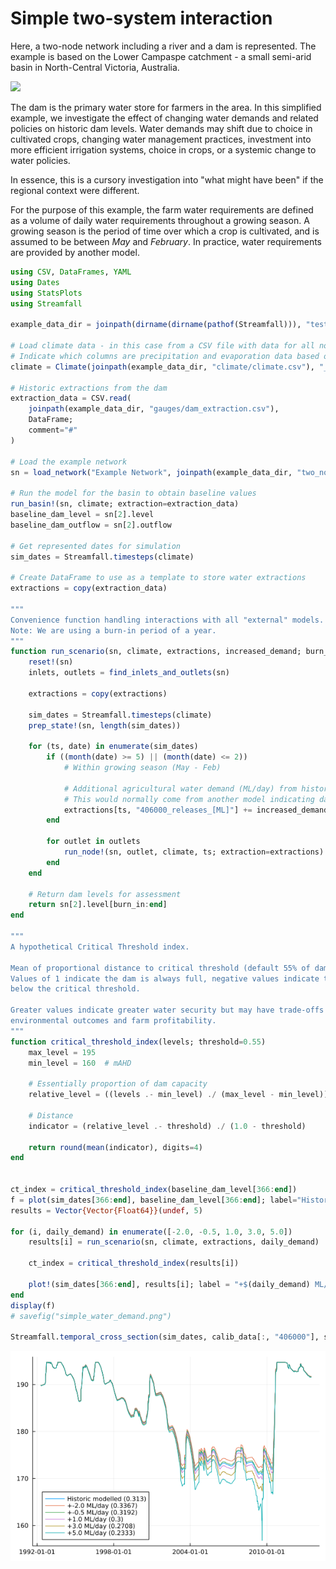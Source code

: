 # Simple two-system interaction

Here, a two-node network including a river and a dam is represented. The example is
based on the Lower Campaspe catchment - a small semi-arid basin in North-Central Victoria,
Australia.

![](../assets/two_node_network.svg)

The dam is the primary water store for farmers in the area. In this simplified example, we
investigate the effect of changing water demands and related policies on historic dam levels.
Water demands may shift due to choice in cultivated crops, changing water management
practices, investment into more efficient irrigation systems, choice in crops, or a
systemic change to water policies.

In essence, this is a cursory investigation into "what might have been" if the regional
context were different.

For the purpose of this example, the farm water requirements are defined as a volume of
daily water requirements throughout a growing season. A growing season is the period of time
over which a crop is cultivated, and is assumed to be between *May* and *February*.
In practice, water requirements are provided by another model.

```julia
using CSV, DataFrames, YAML
using Dates
using StatsPlots
using Streamfall

example_data_dir = joinpath(dirname(dirname(pathof(Streamfall))), "test/data/campaspe")

# Load climate data - in this case from a CSV file with data for all nodes.
# Indicate which columns are precipitation and evaporation data based on partial identifiers
climate = Climate(joinpath(example_data_dir, "climate/climate.csv"), "_rain", "_evap")

# Historic extractions from the dam
extraction_data = CSV.read(
    joinpath(example_data_dir, "gauges/dam_extraction.csv"), 
    DataFrame; 
    comment="#"
)

# Load the example network
sn = load_network("Example Network", joinpath(example_data_dir, "two_node_network.yml"))

# Run the model for the basin to obtain baseline values
run_basin!(sn, climate; extraction=extraction_data)
baseline_dam_level = sn[2].level
baseline_dam_outflow = sn[2].outflow

# Get represented dates for simulation
sim_dates = Streamfall.timesteps(climate)

# Create DataFrame to use as a template to store water extractions
extractions = copy(extraction_data)

"""
Convenience function handling interactions with all "external" models.
Note: We are using a burn-in period of a year.
"""
function run_scenario(sn, climate, extractions, increased_demand; burn_in=366)
    reset!(sn)
    inlets, outlets = find_inlets_and_outlets(sn)

    extractions = copy(extractions)

    sim_dates = Streamfall.timesteps(climate)
    prep_state!(sn, length(sim_dates))

    for (ts, date) in enumerate(sim_dates)
        if ((month(date) >= 5) || (month(date) <= 2))
            # Within growing season (May - Feb)

            # Additional agricultural water demand (ML/day) from historic conditions
            # This would normally come from another model indicating daily water demands.
            extractions[ts, "406000_releases_[ML]"] += increased_demand
        end

        for outlet in outlets
            run_node!(sn, outlet, climate, ts; extraction=extractions)
        end
    end

    # Return dam levels for assessment
    return sn[2].level[burn_in:end]
end

"""
A hypothetical Critical Threshold index.

Mean of proportional distance to critical threshold (default 55% of dam capacity).
Values of 1 indicate the dam is always full, negative values indicate the dam levels are
below the critical threshold.

Greater values indicate greater water security but may have trade-offs with regard to
environmental outcomes and farm profitability.
"""
function critical_threshold_index(levels; threshold=0.55)
    max_level = 195
    min_level = 160  # mAHD

    # Essentially proportion of dam capacity
    relative_level = ((levels .- min_level) ./ (max_level - min_level))

    # Distance
    indicator = (relative_level .- threshold) ./ (1.0 - threshold)

    return round(mean(indicator), digits=4)
end


ct_index = critical_threshold_index(baseline_dam_level[366:end])
f = plot(sim_dates[366:end], baseline_dam_level[366:end]; label="Historic modelled ($(ct_index))")
results = Vector{Vector{Float64}}(undef, 5)

for (i, daily_demand) in enumerate([-2.0, -0.5, 1.0, 3.0, 5.0])
    results[i] = run_scenario(sn, climate, extractions, daily_demand)

    ct_index = critical_threshold_index(results[i])

    plot!(sim_dates[366:end], results[i]; label = "+$(daily_demand) ML/day ($(ct_index))")
end
display(f)
# savefig("simple_water_demand.png")

Streamfall.temporal_cross_section(sim_dates, calib_data[:, "406000"], sn[2].level)
```

![](../../assets/simple_water_demand.png)
